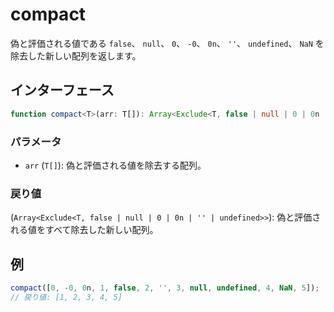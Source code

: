 # compact

偽と評価される値である `false`、 `null`、 `0`、 `-0`、 `0n`、 `''`、 `undefined`、 `NaN` を除去した新しい配列を返します。

## インターフェース

```typescript
function compact<T>(arr: T[]): Array<Exclude<T, false | null | 0 | 0n | '' | undefined>>;
```

### パラメータ

- `arr` (`T[]`): 偽と評価される値を除去する配列。

### 戻り値

(`Array<Exclude<T, false | null | 0 | 0n | '' | undefined>>`): 偽と評価される値をすべて除去した新しい配列。

## 例

```typescript
compact([0, -0, 0n, 1, false, 2, '', 3, null, undefined, 4, NaN, 5]);
// 戻り値: [1, 2, 3, 4, 5]
```
